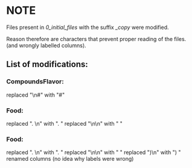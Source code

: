 # NOTE

Files present in _0_initial_files_ with the suffix _\_copy_ were modified.

Reason therefore are characters that prevent proper reading of the files. (and wrongly labelled columns).

## List of modifications:

### CompoundsFlavor:

replaced "\n#" with "#"

### Food:

replaced ". \n" with ". "
replaced "\n\n" with " "

### Food:

replaced ". \n" with ". "
replaced "\n\n" with " "
replaced "\)\n" with ") "
renamed columns (no idea why labels were wrong)
